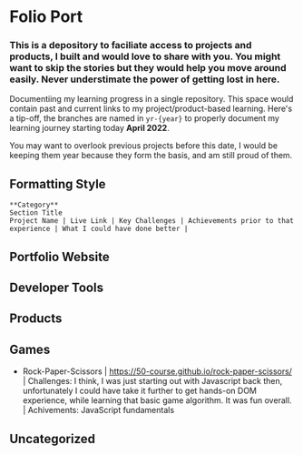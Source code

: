 # Folio Port
### This is a depository to faciliate access to projects and products, I built and would love to share with you. You might want to skip the stories but they would help you move around easily. Never understimate the power of getting lost in here.

Documentiing my learning progress in a single repository. This space would contain past and current links to my project/product-based learning. Here's a tip-off, the branches are named in ```yr-{year}``` to properly document my learning journey starting today **April 2022**.

You may want to overlook previous projects before this date, I would be keeping them year because they form the basis, and am still proud of them.

## Formatting Style
```
**Category**
Section Title
Project Name | Live Link | Key Challenges | Achievements prior to that experience | What I could have done better | 
```


## Portfolio Website


## Developer Tools


## Products


## Games
* Rock-Paper-Scissors | https://50-course.github.io/rock-paper-scissors/ | Challenges: I think, I was just starting out with Javascript back then, unfortunately I could have take it further to get hands-on DOM experience, while learning that basic game algorithm. It was fun overall. | Achivements: JavaScript fundamentals

## Uncategorized
